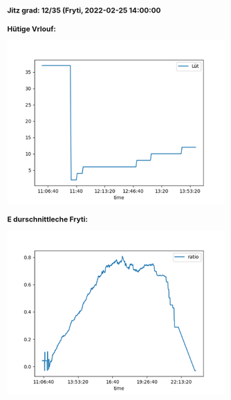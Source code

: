 ### Jitz grad: 12/35 (Fryti, 2022-02-25 14:00:00

### Hütige Vrlouf:
![Graph](Today.png)

### E durschnittleche Fryti:
![Graph](Fryti.png)